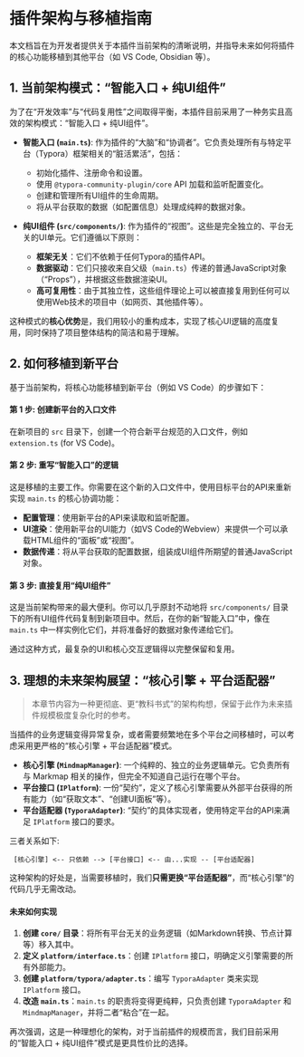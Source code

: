 # 插件架构与移植指南

本文档旨在为开发者提供关于本插件当前架构的清晰说明，并指导未来如何将插件的核心功能移植到其他平台（如 VS Code, Obsidian 等）。

## 1. 当前架构模式：“智能入口 + 纯UI组件”

为了在“开发效率”与“代码复用性”之间取得平衡，本插件目前采用了一种务实且高效的架构模式：“智能入口 + 纯UI组件”。

-   **智能入口 (`main.ts`)**: 作为插件的“大脑”和“协调者”。它负责处理所有与特定平台（Typora）框架相关的“脏活累活”，包括：
    -   初始化插件、注册命令和设置。
    -   使用 `@typora-community-plugin/core` API 加载和监听配置变化。
    -   创建和管理所有UI组件的生命周期。
    -   将从平台获取的数据（如配置信息）处理成纯粹的数据对象。

-   **纯UI组件 (`src/components/`)**: 作为插件的“视图”。这些是完全独立的、平台无关的UI单元。它们遵循以下原则：
    -   **框架无关**：它们不依赖于任何Typora的插件API。
    -   **数据驱动**：它们只接收来自父级（`main.ts`）传递的普通JavaScript对象（“Props”），并根据这些数据渲染UI。
    -   **高可复用性**：由于其独立性，这些组件理论上可以被直接复用到任何可以使用Web技术的项目中（如网页、其他插件等）。

这种模式的**核心优势**是，我们用较小的重构成本，实现了核心UI逻辑的高度复用，同时保持了项目整体结构的简洁和易于理解。

## 2. 如何移植到新平台

基于当前架构，将核心功能移植到新平台（例如 VS Code）的步骤如下：

#### 第 1 步: 创建新平台的入口文件

在新项目的 `src` 目录下，创建一个符合新平台规范的入口文件，例如 `extension.ts` (for VS Code)。

#### 第 2 步: 重写“智能入口”的逻辑

这是移植的主要工作。你需要在这个新的入口文件中，使用目标平台的API来重新实现 `main.ts` 的核心协调功能：

-   **配置管理**：使用新平台的API来读取和监听配置。
-   **UI渲染**：使用新平台的UI能力（如VS Code的Webview）来提供一个可以承载HTML组件的“面板”或“视图”。
-   **数据传递**：将从平台获取的配置数据，组装成UI组件所期望的普通JavaScript对象。

#### 第 3 步: 直接复用“纯UI组件”

这是当前架构带来的最大便利。你可以几乎原封不动地将 `src/components/` 目录下的所有UI组件代码复制到新项目中。然后，在你的新“智能入口”中，像在 `main.ts` 中一样实例化它们，并将准备好的数据对象传递给它们。

通过这种方式，最复杂的UI和核心交互逻辑得以完整保留和复用。

## 3. 理想的未来架构展望：“核心引擎 + 平台适配器”

> 本章节内容为一种更彻底、更“教科书式”的架构构想，保留于此作为未来插件规模极度复杂化时的参考。

当插件的业务逻辑变得异常复杂，或者需要频繁地在多个平台之间移植时，可以考虑采用更严格的“核心引擎 + 平台适配器”模式。

-   **核心引擎 (`MindmapManager`)**: 一个纯粹的、独立的业务逻辑单元。它负责所有与 Markmap 相关的操作，但完全不知道自己运行在哪个平台。
-   **平台接口 (`IPlatform`)**: 一份“契约”，定义了核心引擎需要从外部平台获得的所有能力（如“获取文本”、“创建UI面板”等）。
-   **平台适配器 (`TyporaAdapter`)**: “契约”的具体实现者，使用特定平台的API来满足 `IPlatform` 接口的要求。

三者关系如下:
```
 [核心引擎] <-- 只依赖 --> [平台接口] <-- 由...实现 -- [平台适配器]
```
这种架构的好处是，当需要移植时，我们**只需更换“平台适配器”**，而“核心引擎”的代码几乎无需改动。

#### 未来如何实现

1.  **创建 `core/` 目录**：将所有平台无关的业务逻辑（如Markdown转换、节点计算等）移入其中。
2.  **定义 `platform/interface.ts`**：创建 `IPlatform` 接口，明确定义引擎需要的所有外部能力。
3.  **创建 `platform/typora/adapter.ts`**：编写 `TyporaAdapter` 类来实现 `IPlatform` 接口。
4.  **改造 `main.ts`**：`main.ts` 的职责将变得更纯粹，只负责创建 `TyporaAdapter` 和 `MindmapManager`，并将二者“粘合”在一起。

再次强调，这是一种理想化的架构，对于当前插件的规模而言，我们目前采用的“智能入口 + 纯UI组件”模式是更具性价比的选择。